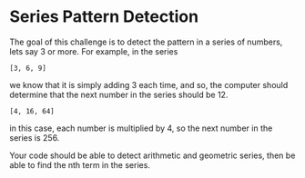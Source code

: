 # Series Pattern Detection

The goal of this challenge is to detect the pattern in a series of numbers, lets say 3 or more. For example, in the series

```
[3, 6, 9]
```
we know that it is simply adding 3 each time, and so, the computer should determine that the next number in the series should be 12.

```
[4, 16, 64]
```
in this case, each number is multiplied by 4, so the next number in the series is 256.

Your code should be able to detect arithmetic and geometric series, then be able to find the nth term in the series.